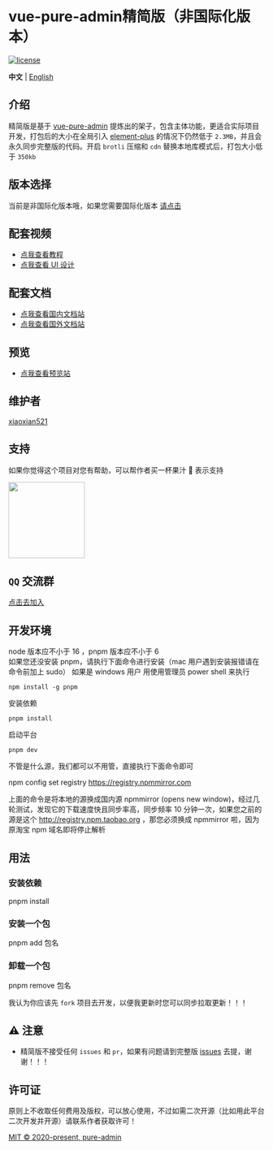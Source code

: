 <h1>vue-pure-admin精简版（非国际化版本）</h1>

[![license](https://img.shields.io/github/license/pure-admin/vue-pure-admin.svg)](LICENSE)

**中文** | [English](./README.en-US.md)

## 介绍

精简版是基于 [vue-pure-admin](https://github.com/pure-admin/vue-pure-admin) 提炼出的架子，包含主体功能，更适合实际项目开发，打包后的大小在全局引入 [element-plus](https://element-plus.org) 的情况下仍然低于 `2.3MB`，并且会永久同步完整版的代码。开启 `brotli` 压缩和 `cdn` 替换本地库模式后，打包大小低于 `350kb`

## 版本选择

当前是非国际化版本哦，如果您需要国际化版本 [请点击](https://github.com/pure-admin/pure-admin-thin/tree/i18n)

## 配套视频

- [点我查看教程](https://www.bilibili.com/video/BV1kg411v7QT)
- [点我查看 UI 设计](https://www.bilibili.com/video/BV17g411T7rq)

## 配套文档

- [点我查看国内文档站](https://yiming_chang.gitee.io/pure-admin-doc)
- [点我查看国外文档站](https://pure-admin.github.io/pure-admin-doc)

## 预览

- [点我查看预览站](https://pure-admin-thin.netlify.app/#/login)

## 维护者

[xiaoxian521](https://github.com/xiaoxian521)

## 支持

如果你觉得这个项目对您有帮助，可以帮作者买一杯果汁 🍹 表示支持

<img src="https://p9-juejin.byteimg.com/tos-cn-i-k3u1fbpfcp/f69bf13c5b854ed5b699807cafa0e3ce~tplv-k3u1fbpfcp-zoom-in-crop-mark:1304:0:0:0.awebp?" width="150px" height="150px" />

## `QQ` 交流群

[点击去加入](https://yiming_chang.gitee.io/pure-admin-doc/pages/support/#qq-%E4%BA%A4%E6%B5%81%E7%BE%A4)

## 开发环境

node 版本应不小于 16 ，pnpm 版本应不小于 6  
如果您还没安装 pnpm，请执行下面命令进行安装（mac 用户遇到安装报错请在命令前加上 sudo） 如果是 windows 用户 用使用管理员 power shell 来执行

```
npm install -g pnpm
```

安装依赖

```
pnpm install
```

启动平台

```
pnpm dev
```

不管是什么源，我们都可以不用管，直接执行下面命令即可

npm config set registry https://registry.npmmirror.com

上面的命令是将本地的源换成国内源 npmmirror
(opens new window)，经过几轮测试，发现它的下载速度快且同步率高，同步频率 10 分钟一次，如果您之前的源是这个 http://registry.npm.taobao.org ，那您必须换成 npmmirror 啦，因为原淘宝 npm 域名即将停止解析

## 用法

### 安装依赖

pnpm install

### 安装一个包

pnpm add 包名

### 卸载一个包

pnpm remove 包名

我认为你应该先 `fork` 项目去开发，以便我更新时您可以同步拉取更新！！！

## ⚠️ 注意

- 精简版不接受任何 `issues` 和 `pr`，如果有问题请到完整版 [issues](https://github.com/pure-admin/vue-pure-admin/issues/new/choose) 去提，谢谢！！！

## 许可证

原则上不收取任何费用及版权，可以放心使用，不过如需二次开源（比如用此平台二次开发并开源）请联系作者获取许可！

[MIT © 2020-present, pure-admin](./LICENSE)
